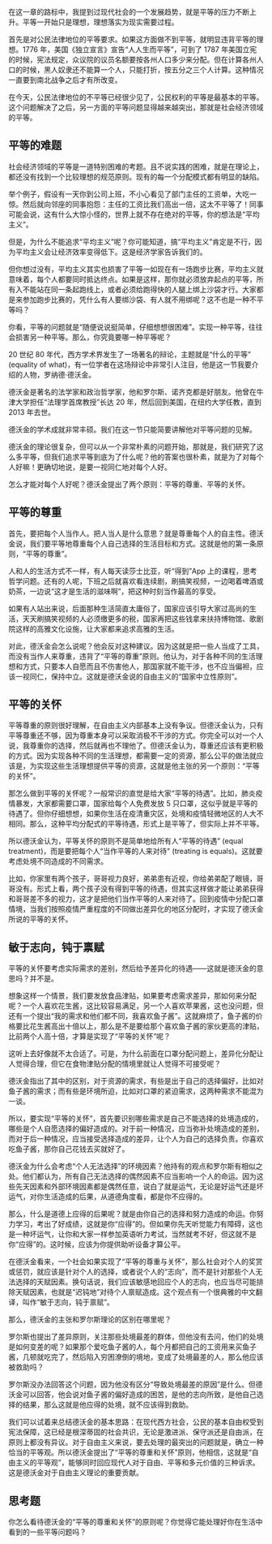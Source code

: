 在这一章的路标中，我提到过现代社会的一个发展趋势，就是平等的压力不断上升。平等一开始只是理想，理想落实为现实需要过程。

首先是对公民法律地位的平等要求。如果这方面做不到平等，就明显违背平等的理想。1776 年，美国《独立宣言》宣告“人人生而平等”，可到了 1787 年美国立宪的时候，宪法规定，众议院的议员名额要按各州人口多少来分配。但在计算各州人口的时候，黑人奴隶还不能算一个人，只能打折，按五分之三个人计算。这种情况一直要到南北战争之后才有所改变。

在今天，公民法律地位的不平等已经很少见了，公民权利的平等是最基本的平等。这个问题解决了之后，另一方面的平等问题显得越来越突出，那就是社会经济领域的平等。

## 平等的难题

社会经济领域的平等是一道特别困难的考题。且不说实践的困难，就是在理论上，都还没有找到一个比较理想的规范原则。现有的每一个分配模式都有明显的缺陷。

举个例子，假设有一天你到公司上班，不小心看见了部门主任的工资单，大吃一惊。然后就向邻座的同事抱怨：主任的工资比我们高出一倍，这太不平等了！同事可能会说，这有什么大惊小怪的，世界上就不存在绝对的平等，你的想法是“平均主义”。

但是，为什么不能追求“平均主义”呢？你可能知道，搞“平均主义”肯定是不行，因为平均主义会让经济效率变得低下。这是经济学家告诉我们的。

但你想过没有，平均主义其实也损害了平等一如现在有一场跑步比赛，平均主义就意味着，每个人都要同时抵达终点。如果是这样，那你就必须放弃起点的平等，所有入不能站在同一条起跑线上，或者必须给跑得快的人腿上绑上沙袋才行。大家都是来参加跑步比赛的，凭什么有人要绑沙袋、有人就不用绑呢？这不也是一种不平等吗？

你看，平等的问题就是“随便说说挺简单，仔细想想很困难”。实现一种平等，往往会损害另一种平等。那么，你究竟要哪一种平等呢？

20 世纪 80 年代，西方学术界发生了一场著名的辩论，主题就是“什么的平等” (equality of what)，有一位学者在这场辩论中非常引人注目，他是这一节我要介绍的人物，罗纳德·德沃金。

德沃金是著名的法学家和政治哲学家，他和罗尔斯、诺齐克都是好朋友。他曾在牛津大学担任“法理学首席教授”长达 20 年，然后回到美国，在纽约大学任教，直到 2013 年去世。

德沃金的学术成就非常丰硕。我们在这一节只能简要讲解他对平等问题的见解。

德沃金的理论很复杂，但可以从一个非常朴素的问题开始，那就是，我们研究了这么多平等，但我们追求平等到底为了什么呢？他的答案也很朴素，就是为了对每个人好嘛！更确切地说，是要一视同仁地对每个人好。

怎么才能对每个人好呢？德沃金提出了两个原则：平等的尊重、平等的关怀。

## 平等的尊重

首先，要把每个人当作人。把人当人是什么意思？就是尊重每个人的自主性。德沃金说，我们要平等地尊重每个人自己选择的生活目标和方式。这就是他的第一条原则，“平等的尊重”。

人和人的生活方式不一样，有人每天读莎士比亚，听“得到”App 上的课程，思考哲学问题。还有的人呢，下班之后就喜欢看连续剧，刷搞笑视频，一边喝着啤酒或奶茶，一边说“这才是生活的滋味啊”，把这种时刻当作最高的享受。

如果有人站出来说，后面那种生活简直太庸俗了，国家应该引导大家过高尚的生活，天天刷搞笑视频的人必须缴更多的税，国家再把这些钱拿来扶持博物馆、歌剧院这样的高雅文化设施，让大家都来追求高雅的生活。

对此，德沃金会怎么说呢？他会反对这种建议。因为这就是把一些人当成了工具，而没有当作人来尊重，违背了“平等的尊重”原则。他认为，对于各种不同的生活理想和方式，只要本人自愿而且不伤害他人，那国家就不能干涉，也不应当偏袒，应该一视同仁，保持中立。这就是德沃金说的自由主义的“国家中立性原则”。

## 平等的关怀

平等尊重的原则很好理解，在自由主义内部基本上没有争议。但德沃金认为，只有平等尊重还不够，因为尊重本身可以采取消极不干涉的方式。你完全可以对一个人说，我尊重你的选择，然后就再也不理他了。但德沃金认为，尊重还应该有更积极的方式。因为实现各种不同的生活理想，都需要一定的资源，那么公平的做法就应该是，为实现这些生活理想提供平等的资源，这就是他主张的另一个原则：“平等的关怀”。

那怎么做到平等的关怀呢？一般常识的直觉是给大家“平等的待遇”。比如，肺炎疫情暴发，大家都需要口罩，国家给每个人免费发放 5 只口罩，这似乎就是平等的待遇了。但你仔细想想，如果你生活在疫清重灾区，处境和疫情轻微地区的人大不相同。那么，这种平均分配式的平等待遇，形式上是平等了，但实际上并不平等。

所以德沃金认为，平等关怀的原则不是简单地给所有人“平等的待遇” (equal treatment)，而是要把每个人“当作平等的人来对待" (treating is equals)。这就要考虑处境不同造成的不同需求。

比如，你家里有两个孩子，哥哥视力良好，弟弟患有近视，你给弟弟配了眼镜，哥哥没有。形式上看，两个孩子没有得到平等的待遇，但其实这样做才能让弟弟获得和哥哥差不多的视力，这才是把他们当作平等的人来对待了。回到疫情中分配口罩情境，当我们按照疫情严重程度的不同做出差异化的地区分配时，才实现了德沃金所说的平等的关怀。

## 敏于志向，钝于禀赋

平等的关怀要考虑实际需求的差别，然后给予差异化的待遇——这就是德沃金的意思吗？并不是。

想象这样一个情景，我们要发放食品津贴，如果要考虑需求差异，那如何来分配呢？一个人喜欢花生酱，这比较容易满足，另一个人喜欢苹果酱，这也没问题，但还有一个提出“我的需求和他们都不同，我喜欢鱼子酱”。这就麻烦了，鱼子酱的价格要比花生酱高出十倍以上，那么是不是要给那个喜欢鱼子酱的家伙更高的津贴，比前两个人高十倍，才算是实现了“平等的关怀”呢？

这听上去好像就不太合适了。可是，为什么前面在口罩分配问题上，差异化分配让人觉得合理，但它在食物津贴分配的情境里就让人觉得不可接受呢？

德沃金指出了其中的区别，对于资源的需求，有些是出于自己的选择偏好，比如对鱼子酱的需求；而有些是环境所迫，比如对口罩的紧迫需求，这两种需求不能混为一谈。

所以，要实现“平等的关怀”，首先要识别哪些需求是自己不能选择的处境造成的，哪些是个人自愿选择的偏好造成的。对于前一种情况，应当弥补处境造成的差别，而对于后一种情况，应当接受选择造成的差异，让个人为自己的选择负责。你喜欢吃鱼子酱，那你自己花钱去买就好了。

德沃金为什么会考虑“个人无法选择”的环境因素？他持有的观点和罗尔斯有相似之处。他们都认为，所有自己无法选择的偶然因素不应当影响一个人的命运。因为这些先天因素和外部环境因素都是偶然任意，说白了就是运气，无论是好运气还是坏运气，对你生活造成的后果，从道德角度看，都是你不应得的。

那么，什么是道德上应得的后果呢？就是由你自己的选择和努力造成的命运。你努力学习，考出了好成绩，这就是你“应得”的。但如果你先天听觉能力有障碍，这也是一种坏运气，让你和大家一样参加英语听力考试，当然就考不好，但这就不是你“应得”的。这时候，应该为你提供助听设备才算公平。

在德沃金看来，一个社会如果实现了“平等的尊重与关怀”，那么社会对个人的奖赏或惩罚，就应该是针对个人的选择，或者说个人的“志向”，而不是针对那些个人无法选择的天赋因素。换句话说，我们应该敏感地回应个人的志向，也应当尽可能排除天赋因素，也就是“迟钝地”对待个人禀赋造成。这个观点有一个很典雅的中文翻译，叫作“敏于志向，钝于禀赋”。

那么，德沃金的主张和罗尔斯理论的区别在哪里呢？

罗尔斯也提出了差异原则，关注那些处境最差的群体，但他没有去问，他们的处境是如何变差的呢？如果那个爱吃鱼子酱的人，每个月都把自己的工资用来买鱼子酱，几顿就吃完了，然后陷入穷困潦倒的境地，变成了处境最差的人，那么他应该被救助吗？

罗尔斯没办法回答这个问题，因为他没有区分“导致处境最差的原因”是什么。但德沃金可以回答，他会说对鱼子酱的偏好造成的困苦，是他的志向所致，是他自己选择的结果，那么这就是他应得的处境，就不应该得到救助。

我们可以试着来总结德沃金的基本思路：在现代西方社会，公民的基本自由权受到宪法保障，这已经是根深蒂固的社会共识，无论是激进派、保守派还是自由派，在原则上都没有异议。对于自由主义来说，要去处理的最突出的问题就是，确立一种恰当的平等观。所以德沃金提出了“平等的尊重和关怀”原则，他相信，这就是“自由主义的平等观”，能够同时回应现代人对于自由、平等和多元价值的三种诉求。这是德沃金对于自由主义理论的重要贡献。

## 思考题

你怎么看待德沃金的“平等的尊重和关怀”的原则呢？你觉得它能处理好你在生活中看到的一些平等问题吗？
